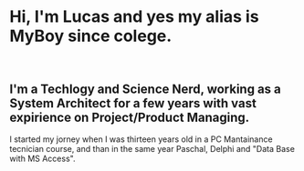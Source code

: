 # Hi, I'm Lucas and yes my alias is MyBoy since colege.<br><br>

## I'm a Techlogy and Science Nerd, working as a System Architect for a few years with vast expirience on Project/Product Managing.
I started my jorney when I was thirteen years old in a PC Mantainance tecnician course, and than in the same year Paschal, Delphi and "Data Base with MS Access".
